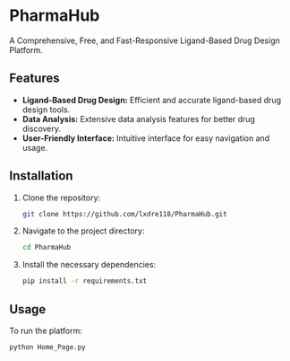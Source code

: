 # PharmaHub

A Comprehensive, Free, and Fast-Responsive Ligand-Based Drug Design Platform.

## Features
- **Ligand-Based Drug Design:** Efficient and accurate ligand-based drug design tools.
- **Data Analysis:** Extensive data analysis features for better drug discovery.
- **User-Friendly Interface:** Intuitive interface for easy navigation and usage.

## Installation
1. Clone the repository:
    ```bash
    git clone https://github.com/lxdre118/PharmaHub.git
    ```
2. Navigate to the project directory:
    ```bash
    cd PharmaHub
    ```
3. Install the necessary dependencies:
    ```bash
    pip install -r requirements.txt
    ```

## Usage
To run the platform:
```bash
python Home_Page.py

